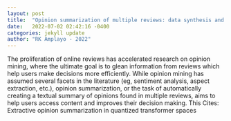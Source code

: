 ```yaml
---
layout: post
title:  "Opinion summarization of multiple reviews: data synthesis and modeling"
date:   2022-07-02 02:42:16 -0400
categories: jekyll update
author: "RK Amplayo - 2022"
---
```

The proliferation of online reviews has accelerated research on opinion mining, where the ultimate goal is to glean information from reviews which help users make decisions more efficiently. While opinion mining has assumed several facets in the literature (eg, sentiment analysis, aspect extraction, etc.), opinion summarization, or the task of automatically creating a textual summary of opinions found in multiple reviews, aims to help users access content and improves their decision making. This 
Cites: Extractive opinion summarization in quantized transformer spaces